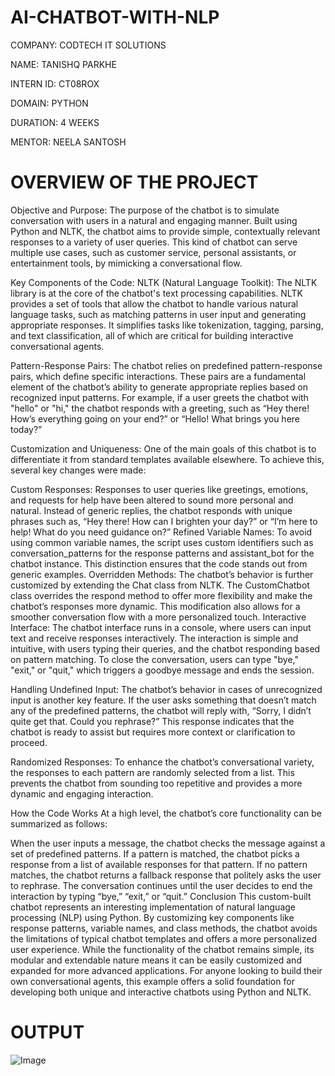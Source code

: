 # AI-CHATBOT-WITH-NLP

COMPANY: CODTECH IT SOLUTIONS

NAME: TANISHQ PARKHE

INTERN ID: CT08ROX

DOMAIN: PYTHON

DURATION: 4 WEEKS

MENTOR: NEELA SANTOSH

# OVERVIEW OF THE PROJECT

Objective and Purpose:
The purpose of the chatbot is to simulate conversation with users in a natural and engaging manner. Built using Python and NLTK, the chatbot aims to provide simple, contextually relevant responses to a variety of user queries. This kind of chatbot can serve multiple use cases, such as customer service, personal assistants, or entertainment tools, by mimicking a conversational flow.

Key Components of the Code:
NLTK (Natural Language Toolkit): The NLTK library is at the core of the chatbot's text processing capabilities. NLTK provides a set of tools that allow the chatbot to handle various natural language tasks, such as matching patterns in user input and generating appropriate responses. It simplifies tasks like tokenization, tagging, parsing, and text classification, all of which are critical for building interactive conversational agents.

Pattern-Response Pairs: The chatbot relies on predefined pattern-response pairs, which define specific interactions. These pairs are a fundamental element of the chatbot’s ability to generate appropriate replies based on recognized input patterns. For example, if a user greets the chatbot with "hello" or "hi," the chatbot responds with a greeting, such as “Hey there! How’s everything going on your end?” or “Hello! What brings you here today?”

Customization and Uniqueness: One of the main goals of this chatbot is to differentiate it from standard templates available elsewhere. To achieve this, several key changes were made:

Custom Responses: Responses to user queries like greetings, emotions, and requests for help have been altered to sound more personal and natural. Instead of generic replies, the chatbot responds with unique phrases such as, “Hey there! How can I brighten your day?” or “I’m here to help! What do you need guidance on?”
Refined Variable Names: To avoid using common variable names, the script uses custom identifiers such as conversation_patterns for the response patterns and assistant_bot for the chatbot instance. This distinction ensures that the code stands out from generic examples.
Overridden Methods: The chatbot’s behavior is further customized by extending the Chat class from NLTK. The CustomChatbot class overrides the respond method to offer more flexibility and make the chatbot’s responses more dynamic. This modification also allows for a smoother conversation flow with a more personalized touch.
Interactive Interface: The chatbot interface runs in a console, where users can input text and receive responses interactively. The interaction is simple and intuitive, with users typing their queries, and the chatbot responding based on pattern matching. To close the conversation, users can type "bye," "exit," or "quit," which triggers a goodbye message and ends the session.

Handling Undefined Input: The chatbot’s behavior in cases of unrecognized input is another key feature. If the user asks something that doesn’t match any of the predefined patterns, the chatbot will reply with, “Sorry, I didn’t quite get that. Could you rephrase?” This response indicates that the chatbot is ready to assist but requires more context or clarification to proceed.

Randomized Responses: To enhance the chatbot’s conversational variety, the responses to each pattern are randomly selected from a list. This prevents the chatbot from sounding too repetitive and provides a more dynamic and engaging interaction.

How the Code Works
At a high level, the chatbot’s core functionality can be summarized as follows:

When the user inputs a message, the chatbot checks the message against a set of predefined patterns.
If a pattern is matched, the chatbot picks a response from a list of available responses for that pattern.
If no pattern matches, the chatbot returns a fallback response that politely asks the user to rephrase.
The conversation continues until the user decides to end the interaction by typing “bye,” “exit,” or “quit.”
Conclusion
This custom-built chatbot represents an interesting implementation of natural language processing (NLP) using Python. By customizing key components like response patterns, variable names, and class methods, the chatbot avoids the limitations of typical chatbot templates and offers a more personalized user experience. While the functionality of the chatbot remains simple, its modular and extendable nature means it can be easily customized and expanded for more advanced applications. For anyone looking to build their own conversational agents, this example offers a solid foundation for developing both unique and interactive chatbots using Python and NLTK.

# OUTPUT

![Image](https://github.com/user-attachments/assets/5a6c3b86-5557-4d30-836c-8b00b50398ca)
